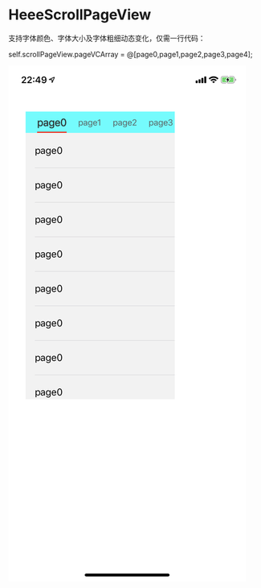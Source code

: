 # HeeeScrollPageView
支持字体颜色、字体大小及字体粗细动态变化，仅需一行代码：

self.scrollPageView.pageVCArray = @[page0,page1,page2,page3,page4];

![图1](https://github.com/HeeeShare/HeeeScrollPageView/blob/master/images/IMG_9253.PNG) 
